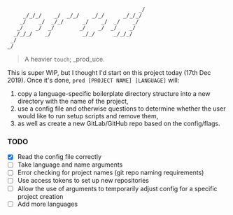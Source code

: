 ```
                                          _/   
     _/_/_/    _/  _/_/    _/_/      _/_/_/    
    _/    _/  _/_/      _/    _/  _/    _/     
   _/    _/  _/        _/    _/  _/    _/      
  _/_/_/    _/          _/_/      _/_/_/       
 _/                                            
_/
```

> A heavier `touch`; _prod_uce.

This is super WIP, but I thought I'd start on this project today (17th Dec 2019).
Once it's done, `prod [PROJECT NAME] [LANGUAGE]` will:

1. copy a language-specific boilerplate directory structure into a new directory with the name of the project,
2. use a config file and otherwise questions to determine whether the user would like to run setup scripts and remove them,
3. as well as create a new GitLab/GitHub repo based on the config/flags.

### TODO

- [x] Read the config file correctly
- [ ] Take language and name arguments
- [ ] Error checking for project names (git repo naming requirements)
- [ ] Use access tokens to set up new repositories
- [ ] Allow the use of arguments to temporarily adjust config for a specific project creation
- [ ] Add more languages
